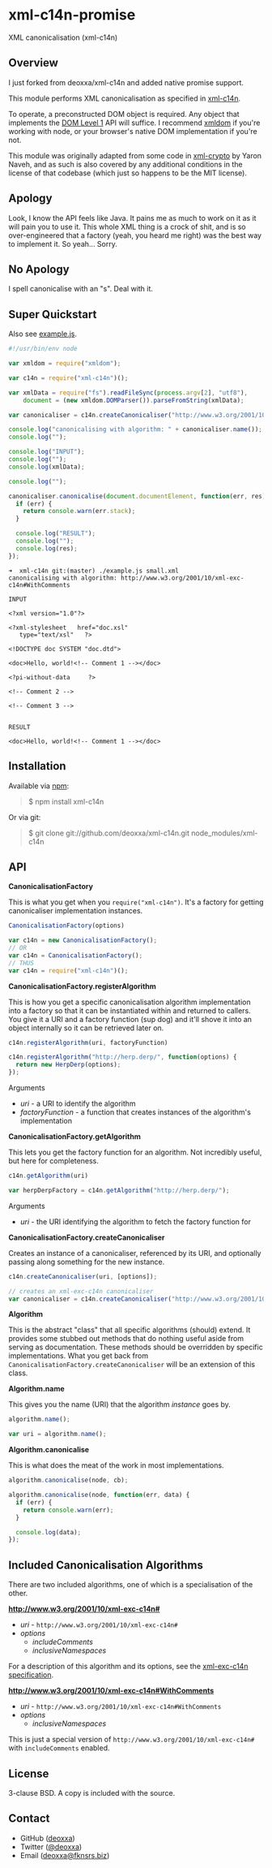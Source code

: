 xml-c14n-promise
================

XML canonicalisation (xml-c14n)

Overview
--------

I just forked from deoxxa/xml-c14n and added native promise support.

This module performs XML canonicalisation as specified in [xml-c14n](http://www.w3.org/TR/xml-exc-c14n/).

To operate, a preconstructed DOM object is required. Any object that implements
the [DOM Level 1](http://www.w3.org/TR/REC-DOM-Level-1/) API will suffice. I
recommend [xmldom](https://github.com/jindw/xmldom) if you're working with node,
or your browser's native DOM implementation if you're not.

This module was originally adapted from some code in [xml-crypto](https://github.com/yaronn/xml-crypto)
by Yaron Naveh, and as such is also covered by any additional conditions in the
license of that codebase (which just so happens to be the MIT license).

Apology
-------

Look, I know the API feels like Java. It pains me as much to work on it as it
will pain you to use it. This whole XML thing is a crock of shit, and is so
over-engineered that a factory (yeah, you heard me right) was the best way to
implement it. So yeah... Sorry.

No Apology
----------

I spell canonicalise with an "s". Deal with it.

Super Quickstart
----------------

Also see [example.js](https://github.com/deoxxa/xml-c14n/blob/master/example.js).

```javascript
#!/usr/bin/env node

var xmldom = require("xmldom");

var c14n = require("xml-c14n")();

var xmlData = require("fs").readFileSync(process.argv[2], "utf8"),
    document = (new xmldom.DOMParser()).parseFromString(xmlData);

var canonicaliser = c14n.createCanonicaliser("http://www.w3.org/2001/10/xml-exc-c14n#WithComments");

console.log("canonicalising with algorithm: " + canonicaliser.name());
console.log("");

console.log("INPUT");
console.log("");
console.log(xmlData);

console.log("");

canonicaliser.canonicalise(document.documentElement, function(err, res) {
  if (err) {
    return console.warn(err.stack);
  }

  console.log("RESULT");
  console.log("");
  console.log(res);
});
```

```
➜  xml-c14n git:(master) ./example.js small.xml
canonicalising with algorithm: http://www.w3.org/2001/10/xml-exc-c14n#WithComments

INPUT

<?xml version="1.0"?>

<?xml-stylesheet   href="doc.xsl"
   type="text/xsl"   ?>

<!DOCTYPE doc SYSTEM "doc.dtd">

<doc>Hello, world!<!-- Comment 1 --></doc>

<?pi-without-data     ?>

<!-- Comment 2 -->

<!-- Comment 3 -->


RESULT

<doc>Hello, world!<!-- Comment 1 --></doc>
```

Installation
------------

Available via [npm](http://npmjs.org/):

> $ npm install xml-c14n

Or via git:

> $ git clone git://github.com/deoxxa/xml-c14n.git node_modules/xml-c14n

API
---

**CanonicalisationFactory**

This is what you get when you `require("xml-c14n")`. It's a factory for getting
canonicaliser implementation instances.

```javascript
CanonicalisationFactory(options)
```

```javascript
var c14n = new CanonicalisationFactory();
// OR
var c14n = CanonicalisationFactory();
// THUS
var c14n = require("xml-c14n")();
```

**CanonicalisationFactory.registerAlgorithm**

This is how you get a specific canonicalisation algorithm implementation into a
factory so that it can be instantiated within and returned to callers. You give
it a URI and a factory function (sup dog) and it'll shove it into an object
internally so it can be retrieved later on.

```javascript
c14n.registerAlgorithm(uri, factoryFunction)
```

```javascript
c14n.registerAlgorithm("http://herp.derp/", function(options) {
  return new HerpDerp(options);
});
```

Arguments

* _uri_ - a URI to identify the algorithm
* _factoryFunction_ - a function that creates instances of the algorithm's
  implementation

**CanonicalisationFactory.getAlgorithm**

This lets you get the factory function for an algorithm. Not incredibly useful,
but here for completeness.

```javascript
c14n.getAlgorithm(uri)
```

```javascript
var herpDerpFactory = c14n.getAlgorithm("http://herp.derp/");
```

Arguments

* _uri_ - the URI identifying the algorithm to fetch the factory function for

**CanonicalisationFactory.createCanonicaliser**

Creates an instance of a canonicaliser, referenced by its URI, and optionally
passing along something for the new instance.

```javascript
c14n.createCanonicaliser(uri, [options]);
```

```javascript
// creates an xml-exc-c14n canonicaliser
var canonicaliser = c14n.createCanonicaliser("http://www.w3.org/2001/10/xml-exc-c14n#");
```

**Algorithm**

This is the abstract "class" that all specific algorithms (should) extend. It
provides some stubbed out methods that do nothing useful aside from serving as
documentation. These methods should be overridden by specific implementations.
What you get back from `CanonicalisationFactory.createCanonicaliser` will be
an extension of this class.

**Algorithm.name**

This gives you the name (URI) that the algorithm *instance* goes by.

```javascript
algorithm.name();
```

```javascript
var uri = algorithm.name();
```

**Algorithm.canonicalise**

This is what does the meat of the work in most implementations.

```javascript
algorithm.canonicalise(node, cb);
```

```javascript
algorithm.canonicalise(node, function(err, data) {
  if (err) {
    return console.warn(err);
  }

  console.log(data);
});
```

Included Canonicalisation Algorithms
------------------------------------

There are two included algorithms, one of which is a specialisation of the
other.

**http://www.w3.org/2001/10/xml-exc-c14n#**

* _uri_ - `http://www.w3.org/2001/10/xml-exc-c14n#`
* _options_
  * _includeComments_
  * _inclusiveNamespaces_

For a description of this algorithm and its options, see the [xml-exc-c14n specification](http://www.w3.org/TR/xml-exc-c14n/).

**http://www.w3.org/2001/10/xml-exc-c14n#WithComments**

* _uri_ - `http://www.w3.org/2001/10/xml-exc-c14n#WithComments`
* _options_
  * _inclusiveNamespaces_

This is just a special version of `http://www.w3.org/2001/10/xml-exc-c14n#`
with `includeComments` enabled.

License
-------

3-clause BSD. A copy is included with the source.

Contact
-------

* GitHub ([deoxxa](http://github.com/deoxxa))
* Twitter ([@deoxxa](http://twitter.com/deoxxa))
* Email ([deoxxa@fknsrs.biz](mailto:deoxxa@fknsrs.biz))
